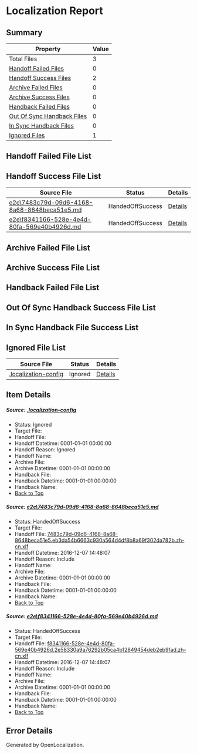 # <a name='report-top'></a> Localization Report

## Summary
 Property | Value 
 -------- | ----- 
 Total Files | 3
[ Handoff Failed Files ](#handoff-failed-list)| 0
[ Handoff Success Files ](#handoff-success-list)| 2
[ Archive Failed Files ](#archive-failed-list)| 0
[ Archive Success Files ](#archive-success-list)| 0
[ Handback Failed Files ](#handback-failed-list)| 0
[ Out Of Sync Handback Files ](#outofsync-handback-success-list)| 0
[ In Sync Handback Files ](#insync-handback-success-list)| 0
[ Ignored Files ](#ignored-list)| 1

## <a name='handoff-failed-list'></a> Handoff Failed File List

## <a name='handoff-success-list'></a> Handoff Success File List
 Source File | Status | Details 
 ----------- | ------ | ------- 
 [e2e\7483c79d-09d6-4168-8a68-8648beca51e5.md](https://github.com/OpenLocalizationTestOrg/ol-test0/blob/39a64408ff203c7eee4d85b9bd45de19b5bb1130/e2e/7483c79d-09d6-4168-8a68-8648beca51e5.md) | HandedOffSuccess | [Details](#044047afc720c1cf3bb2839871383d32fef451081)
 [e2e\f8341166-528e-4e4d-80fa-569e40b4926d.md](https://github.com/OpenLocalizationTestOrg/ol-test0/blob/39a64408ff203c7eee4d85b9bd45de19b5bb1130/e2e/f8341166-528e-4e4d-80fa-569e40b4926d.md) | HandedOffSuccess | [Details](#07f68b2e2eec09bfb34c72fb51c8ea7605378f712)

## <a name='archive-failed-list'></a> Archive Failed File List

## <a name='archive-success-list'></a> Archive Success File List

## <a name='handback-failed-list'></a> Handback Failed File List

## <a name='outofsync-handback-success-list'></a> Out Of Sync Handback Success File List

## <a name='insync-handback-success-list'></a> In Sync Handback File Success List

## <a name='ignored-list'></a> Ignored File List
 Source File | Status | Details 
 ----------- | ------ | ------- 
 [.localization-config](https://github.com/OpenLocalizationTestOrg/ol-test0/blob/39a64408ff203c7eee4d85b9bd45de19b5bb1130/.localization-config) | Ignored | [Details](#c268a05ecaa7ec85942ed632c29928ee5bd6da8d0)

## Item Details
##### <a name='c268a05ecaa7ec85942ed632c29928ee5bd6da8d0'></a> Source: [.localization-config](https://github.com/OpenLocalizationTestOrg/ol-test0/blob/39a64408ff203c7eee4d85b9bd45de19b5bb1130/.localization-config)
* Status: Ignored
* Target File: 
* Handoff File: 
* Handoff Datetime: 0001-01-01 00:00:00
* Handoff Reason: Ignored
* Handoff Name: 
* Archive File: 
* Archive Datetime: 0001-01-01 00:00:00
* Handback File: 
* Handback Datetime: 0001-01-01 00:00:00
* Handback Name: 
* [Back to Top](#report-top)

##### <a name='044047afc720c1cf3bb2839871383d32fef451081'></a> Source: [e2e\7483c79d-09d6-4168-8a68-8648beca51e5.md](https://github.com/OpenLocalizationTestOrg/ol-test0/blob/39a64408ff203c7eee4d85b9bd45de19b5bb1130/e2e/7483c79d-09d6-4168-8a68-8648beca51e5.md)
* Status: HandedOffSuccess
* Target File: 
* Handoff File: [7483c79d-09d6-4168-8a68-8648beca51e5.eb3da54b6663c930a564d4df8b8a69f302da782b.zh-cn.xlf](https://github.com/OpenLocalizationTestOrg/ol-test0-handoff/blob/87f63771aaa08a9fba3c1aecca6dc91b30e9ab51/ol-handoff/OpenLocalizationTestOrg/ol-test0-zhcn/qimu/ht/7483c79d-09d6-4168-8a68-8648beca51e5.eb3da54b6663c930a564d4df8b8a69f302da782b.zh-cn.xlf)
* Handoff Datetime: 2016-12-07 14:48:07
* Handoff Reason: Include
* Handoff Name: 
* Archive File: 
* Archive Datetime: 0001-01-01 00:00:00
* Handback File: 
* Handback Datetime: 0001-01-01 00:00:00
* Handback Name: 
* [Back to Top](#report-top)

##### <a name='07f68b2e2eec09bfb34c72fb51c8ea7605378f712'></a> Source: [e2e\f8341166-528e-4e4d-80fa-569e40b4926d.md](https://github.com/OpenLocalizationTestOrg/ol-test0/blob/39a64408ff203c7eee4d85b9bd45de19b5bb1130/e2e/f8341166-528e-4e4d-80fa-569e40b4926d.md)
* Status: HandedOffSuccess
* Target File: 
* Handoff File: [f8341166-528e-4e4d-80fa-569e40b4926d.2e58330a9a76292b05ca4b12849454deb2eb9fad.zh-cn.xlf](https://github.com/OpenLocalizationTestOrg/ol-test0-handoff/blob/87f63771aaa08a9fba3c1aecca6dc91b30e9ab51/ol-handoff/OpenLocalizationTestOrg/ol-test0-zhcn/qimu/ht/f8341166-528e-4e4d-80fa-569e40b4926d.2e58330a9a76292b05ca4b12849454deb2eb9fad.zh-cn.xlf)
* Handoff Datetime: 2016-12-07 14:48:07
* Handoff Reason: Include
* Handoff Name: 
* Archive File: 
* Archive Datetime: 0001-01-01 00:00:00
* Handback File: 
* Handback Datetime: 0001-01-01 00:00:00
* Handback Name: 
* [Back to Top](#report-top)


## Error Details

Generated by OpenLocalization.
